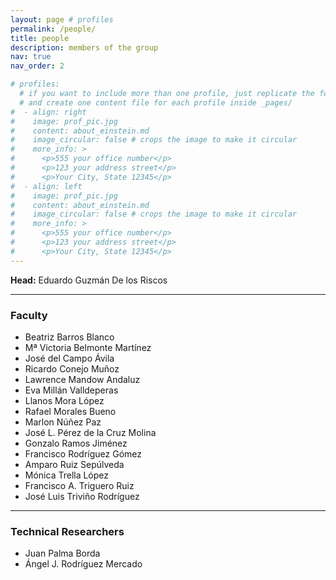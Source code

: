 ```yaml
---
layout: page # profiles
permalink: /people/
title: people
description: members of the group
nav: true
nav_order: 2

# profiles:
  # if you want to include more than one profile, just replicate the following block
  # and create one content file for each profile inside _pages/
#  - align: right
#    image: prof_pic.jpg
#    content: about_einstein.md
#    image_circular: false # crops the image to make it circular
#    more_info: >
#      <p>555 your office number</p>
#      <p>123 your address street</p>
#      <p>Your City, State 12345</p>
#  - align: left
#    image: prof_pic.jpg
#    content: about_einstein.md
#    image_circular: false # crops the image to make it circular
#    more_info: >
#      <p>555 your office number</p>
#      <p>123 your address street</p>
#      <p>Your City, State 12345</p>
---
```


**Head:** Eduardo Guzmán De los Riscos
<hr>

### Faculty
- Beatriz Barros Blanco
- Mª Victoria Belmonte Martínez
- José del Campo Ávila
- Ricardo Conejo Muñoz
- Lawrence Mandow Andaluz
- Eva Millán Valldeperas
- Llanos Mora López
- Rafael Morales Bueno
- Marlon Núñez Paz
- José L. Pérez de la Cruz Molina
- Gonzalo Ramos Jiménez
- Francisco Rodríguez Gómez
- Amparo Ruiz Sepúlveda
- Mónica Trella López
- Francisco A. Triguero Ruiz
- José Luis Triviño Rodríguez

<hr>        

### Technical Researchers
- Juan Palma Borda
- Ángel J. Rodríguez Mercado
